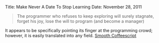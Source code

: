 Title: Make Never A Date To Stop Learning
Date: November 28, 2011

>The programmer who refuses to keep
>exploring will surely stagnate, forget his joy, lose the will to program (and
>become a manager)

It appears to be specifically pointing its finger at the programming crowd;
however, it is easily translated into any field.  [Smooth
Coffeescript](http://autotelicum.github.com/Smooth-CoffeeScript/SmoothCoffeeScript.html)
